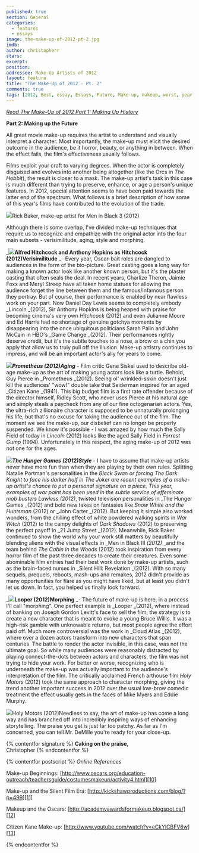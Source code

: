```yaml
---
published: true
section: General
categories:
  - features
  - essays
image: the-make-up-of-2012-pt-2.jpg
imdb: 
author: christopherr
stars: 
excerpt: 
position: 
addressee: Make-Up Artists of 2012
layout: feature
title: "The Make-Up of 2012 - Pt. 2"
comments: true
tags: [2012, Best, essay, Essays, Future, Make-up, makeup, worst, year end]
---
```

[_Read The Make-Up of 2012 Part 1: Making Up History_][3]

   [3]: /content/2012/12/12/the-make-up-of-2012-pt-1.html

**Part 2: Making up the Future**

All great movie make-up requires the artist to understand and visually interpret a character. Most importantly, the make-up must elicit the desired outcome in the audience, be it horror, beauty, or anything in between. When the effect fails, the film's effectiveness usually follows.

Films exploit your craft to varying degrees. When the actor is completely disguised and evolves into another being altogether (like the Orcs in _The Hobbit_), the result is closer to a mask. The make-up artist's task in this case is much different than trying to preserve, enhance, or age a person's unique features. In 2012, special attention seems to have been paid towards the latter end of the spectrum. What follows is a brief description of how some of this year's films have contributed to the evolution of the trade.  
  
![][4]Rick Baker, make-up artist for Men in Black 3 (2012)

   [4]: http://static.squarespace.com/static/5005f6bcc4aa41161b33e89e/5329cf1fe4b07c068ebf74de/5329cf20e4b07c068ebf7d1e/1355496641313/Men-in-Black-3-makeup.jpg

Although there is some overlap, I've divided make-up techniques that require us to recognize and empathize with the original actor into the four main subsets - verisimilitude, aging, style and morphing.

_**![][5]Alfred Hitchcock and Anthony Hopkins as Hitchcock (2012)Verisimilitude** _- Every year, Oscar-bait roles are dangled to audiences in the form of the bio-picture. Great casting goes a long way for making a known actor look like another known person, but it's the plaster casting that often seals the deal. In recent years, Charlize Theron, Jaimie Foxx and Meryl Streep have all taken home statues for allowing the audience forget the line between them and the famous/infamous person they portray. But of course, their performance is enabled by near flawless work on your part. Now Daniel Day Lewis seems to completely embody _Lincoln _(2012), Sir Anthony Hopkins is being heaped with praise for becoming cinema's very own _Hitchcock_ (2012) and even Julianne Moore and Ed Harris had no shortage of genuine gotchya moments by disappearing into the once ubiquitous politicians Sarah Palin and John McCain in HBO's _Game Change _(2012). Their performances rightly deserve credit, but it's the subtle touches to a nose, a brow or a chin you apply that allow us to truly pull off the illusion. Make-up artistry continues to impress, and will be an important actor's ally for years to come. 

   [5]: http://static.squarespace.com/static/5005f6bcc4aa41161b33e89e/5329cf1fe4b07c068ebf74de/5329cf20e4b07c068ebf7d1f/1355495400467/hitchcock%20versimilitude.png

**_![][6]Prometheus (2012)Aging_** - Film critic Gene Siskel used to describe old-age make-up as the art of making young actors look like a turtle. Behold, Guy Pierce in _Prometheus _(2012). Seeing ol' wrinkled-sskin doesn't just kill the audiences' "wow!" double take that Seiderman inspired for an aged _Citizen Kane _(1941). This big budget film is a first rate offender because of the director himself, Ridley Scott, who never uses Pierce at his natural age and simply steals a paycheck from any of our fine octogenarian actors. Yes, the ultra-rich zillionaire character is supposed to be unnaturally prolonging his life, but that's no excuse for taking the audience out of the film. The moment we see the make-up, our disbelief can no longer be properly suspended. We know it's possible - I was amazed by how much the Sally Field of today in _Lincoln_ (2012) looks like the aged Sally Field in _Forrest Gump_ (1994). Unfortunately in this respect, the aging make-up of 2012 was not one for the ages.

   [6]: http://static.squarespace.com/static/5005f6bcc4aa41161b33e89e/5329cf1fe4b07c068ebf74de/5329cf20e4b07c068ebf7d20/1355495631453/prometheus-guy-pearce.jpg

**_![][7]The Hunger Games (2012)Style_** - I have to assume that make-up artists never have more fun than when they are playing by their own rules. Splitting Natalie Portman's personalities in the _Black Swan _or forcing _The Dark Knight_ to face his darker half in The Joker are recent examples of a make-up artist's chance to put a personal signature on a piece. This year, examples of war paint has been used in the subtle service of effeminate mob busters_ Lawless (2012)_, twisted television personalities in _The Hunger Games _(2012) and bold new takes on fantasies like _Snow White and the Huntsman_ (2012) or _John Carter _(2012). But keeping it simple also worked wonders, from the chilling effect of white powdered walking spirits in _War Witch_ (2012) to the campy delights of _Dark Shadows_ (2012) to preserving the perfect payoff in _21 Jump Street _(2012). Meanwhile, Rick Baker continued to show the world why your work still matters by beautifully blending aliens with the visual effects in _Men in Black III _(2012)_ _and the team behind _The Cabin in the Woods_ (2012) took inspiration from every horror film of the past three decades to create their creatures. Even some abominable film entries had their best work done by make-up artists, such as the brain-faced nurses in _Silent Hill: Revelation _(2012). With so many sequels, prequels, reboots, mash-ups and remakes, 2012 didn't provide as many opportunities for flare as you might have liked, but at least you didn't let us down. In fact, you helped us finally look forward.

   [7]: http://static.squarespace.com/static/5005f6bcc4aa41161b33e89e/5329cf1fe4b07c068ebf74de/5329cf20e4b07c068ebf7d21/1355495850183/The%20Hunger%20Games%20Make-up.jpg

_**![][8]Looper (2012)Morphing** _- The future of make-up is here, in a process I'll call "morphing". One perfect example is _Looper _(2012), where instead of banking on Joseph Gordon Levitt's face to sell the film, the strategy is to create a new character that is meant to evoke a young Bruce Willis. It was a high-risk gamble with unknowable returns, but most people agree the effort paid off. Much more controversial was the work in _Cloud Atlas _(2012), where over a dozen actors transform into new characters that span centuries. The battle to render the actor invisible, in this case, was not the ultimate goal. So while many audiences were reasonably distracted by playing connect-the-dots between actors and characters, the film was not trying to hide your work. For better or worse, recognizing who is underneath the make-up was actually important to the audience's interpretation of the film. The critically acclaimed French arthouse film _Holy Motors_ (2012) took the same approach to character morphing, giving the trend another important success in 2012 over the usual low-brow comedic treatment the effect usually gets in the faces of Mike Myers and Eddie Murphy.

   [8]: http://static.squarespace.com/static/5005f6bcc4aa41161b33e89e/5329cf1fe4b07c068ebf74de/5329cf20e4b07c068ebf7d22/1355496083443/Looper%20make%20up.jpg

![][9]Holy Motors (2012)Needless to say, the art of make-up has come a long way and has branched off into incredibly inspiring ways of enhancing storytelling. The praise you get is just far too patchy. As far as I'm concerned, you can tell Mr. DeMille you're ready for your close-up.

   [9]: http://static.squarespace.com/static/5005f6bcc4aa41161b33e89e/5329cf1fe4b07c068ebf74de/5329cf20e4b07c068ebf7d23/1355497299094/Holy%20Motors%20Makeup%20scene.jpg

{% contentfor signature %}
**Caking on the praise,**  
Christopher
{% endcontentfor %}

{% contentfor postscript %}	
_Online References_

Make-up Beginnings: [http://www.oscars.org/education-outreach/teachersguide/costumesmakeup/activity4.html][10]

   [10]: http://www.oscars.org/education-outreach/teachersguide/costumesmakeup/activity4.html

Make-up and the Silent Film Era: [http://kickshawproductions.com/blog/?p=499][11]

   [11]: http://kickshawproductions.com/blog/?p=499

Makeup and the Oscars: [http://academyawardsformakeup.blogspot.ca/][12]

   [12]: http://academyawardsformakeup.blogspot.ca/

Citizen Kane Make-up: [http://www.youtube.com/watch?v=eCkYlCBFV6w][13]

   [13]: http://www.youtube.com/watch?v=eCkYlCBFV6w


{% endcontentfor %}